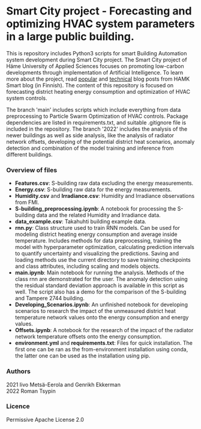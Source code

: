 # Smart City project - Forecasting and optimizing HVAC system parameters in a large public building.

This is repository includes Python3 scripts for smart Building Automation system development during Smart City project. The Smart City project of Häme University of Applied Sciences focuses on promoting low-carbon developments through implementation of Artificial Intelligence. To learn more about the project, read [popular](https://blog.hamk.fi/hamk-smart/koneoppiminen-alykkaissa-rakennuksissa/) and [technical](https://blog.hamk.fi/hamk-smart/alykaupunki-hanke-edistaa-tekoalyn-tuotteistamista-rakennuksissa/) blog posts from HAMK Smart blog (in Finnish). The content of this repository is focused on forecasting district heating energy consumption and optimization of HVAC system controls.

The branch 'main' includes scripts which include everything from data preprocessing to Particle Swarm Optimization of HVAC controls. Package dependencies are listed in requirements.txt, and suitable .gitignore file is included in the repository. The branch '2022' includes the analysis of the newer buildings as well as side analysis, like the analysis of radiator network offsets, developing of the potential district heat scenarios, anomaly detection and combination of the model training and inference from different buildings.

### Overview of files
* __Features.csv__: S-building raw data excluding the energy measurements.
* __Energy.csv__: S-building raw data for the energy measurements.
* __Humidity.csv__ and __Irradiance.csv__: Humidity and Irradiance observations from FMI.
* __S-building_preprocessing.ipynb__: A notebook for processing the S-building data and the related Humidity and Irradiance data.
* __data_example.csv__: Takahuhti building example data.
* __rnn.py__: Class structure used to train RNN models. Can be used for modeling district heating energy consumption and average inside temperature. Includes methods for data preprocessing, training the model with hyperparameter optimization, calculating prediction intervals to quantify uncertainty and visualizing the predictions. Saving and loading methods use the current directory to save training checkpoints and class attributes, including scaling and models objects. 
* __main.ipynb__: Main notebook for running the analysis. Methods of the class rnn are demonstrated for the user. The anomaly detection using the residual standard deviation approach is available in this script as well.  The script also has a demo for the comparison of the S-building and Tampere 2744 building.
* __Developing_Scenarios.ipynb__: An unfinished notebook for developing scenarios to research the impact of the unmeasured district heat temperature network values onto the energy consumption and energy values.
* __Offsets.ipynb__: A notebook for the research of the impact of the radiator network temperature offsets onto the energy consumption.
* __environment.yml__ and __requirements.txt__: Files for quick installation. The first one can be ran as the from-environment installation using conda, the latter one can be used as the installation using pip.

### Authors
2021 Iivo Metsä-Eerola and Genrikh Ekkerman <br>
2022 Roman Tsypin

### Licence
Permissive Apache License 2.0
